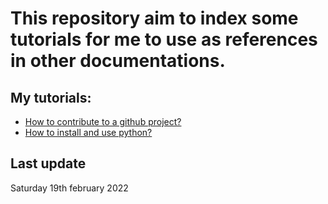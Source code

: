 # This repository aim to index some tutorials for me to use as references in other documentations.

## My tutorials:
- [How to contribute to a github project?](https://github.com/reza0310/Tutorials/blob/contribute/README.en.md)
- [How to install and use python?](https://github.com/reza0310/Tutorials/blob/python/README.en.md)

## Last update
Saturday 19th february 2022
